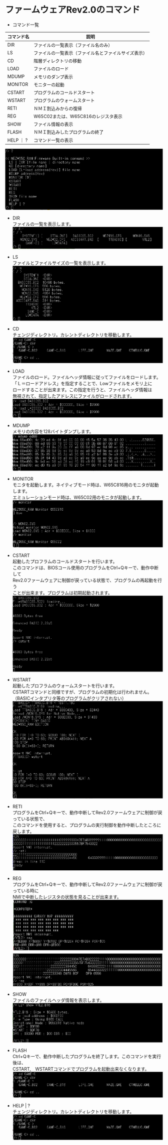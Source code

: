 # ファームウェアRev2.0のコマンド

- コマンド一覧

| コマンド名 | 説明                                            |
|-----------|-------------------------------------------------|
|DIR        |ファイルの一覧表示（ファイル名のみ）                |
|LS 　      |ファイルの一覧表示（ファイル名とファイルサイズ表示）  |
|CD         |階層ディレクトリの移動                             |
|LOAD       |ファイルのロード                                  |
|MDUMP      |メモリのダンプ表示                                |
|MONITOR    |モニターの起動                                    |
|CSTART     |プログラムのコールドスタート                       |
|WSTART     |プログラムのウォームスタート                       |
|RETI       |ＮＭＩ割込みからの復帰                             |
|REG        |W65C02または、W65C816のレジスタ表示                |
|SHOW       |ファイル情報の表示                                |
|FLASH      |ＮＭＩ割込みしたプログラムの終了                    |
|HELP ｜ ?  | コマンド一覧の表示                                |

  ![photo 1](../photo/comlist.png)

- DIR<br>
  ファイルの一覧を表示します。
![photo 2](../photo/dir.png)

- LS<br>
  ファイルとファイルサイズの一覧を表示します。
![photo 3](../photo/ls.png)

- CD<br>
  チェンジディレクトリ。カレントディレクトリを移動します。
![photo 4](../photo/cd.png)

- LOAD<br>
  ファイルのロード。ファイルヘッダ情報に従ってファイルをロードします。<br>
  「Ｌ＝ロードアドレス」を指定することで、Lowファイルをメモリ上に<br>
  ロードすることが出来ます。この指定を行うと、ファイルヘッダ情報は<br>
  無視されて、指定したアドレスにファイルがロードされます。<br>
![photo 5](../photo/load.png)

- MDUMP<br>
  メモリの内容を128バイトダンプします。<br>
![photo 6](../photo/mdump.png)

- MONITOR<br>
  モニタを起動します。ネイティブモード時は、W65C816用のモニタが起動します。<br>
  エミュレーションモード時は、W65C02用のモニタが起動します。<br>
![photo 7](../photo/monitor.png)

- CSTART<br>
  起動したプロフラムのコールドスタートを行います。<br>
  このコマンドは、BIOSコール使用のプログラムをCtrl+Qキーで、動作中断して<br>
  Rev2.0ファームウェアに制御が戻っている状態で、プログラムの再起動を行う<br>
  ことが出来ます。プログラムは初期起動されます。<br>
![photo 8](../photo/cstart.png)

- WSTART<br>
  起動したプロフラムのウォームスタートを行います。<br>
  CSTARTコマンドと同様ですが、プログラムの初期化は行われません。<br>
  （BASICインタプリタ等のプログラムがクリアされない）<br>
![photo 9](../photo/wstart.png)

- RETI<br>
  プログラムをCtrl+Qキーで、動作中断してRev2.0ファームウェアに制御が戻っている状態で、<br>
  このコマンドを使用すると、プログラムの実行制御を動作中断したところに戻します。<br>
![photo 10](../photo/reti.png)

- REG<br>
  プログラムをCtrl+Qキーで、動作中断してRev2.0ファームウェアに制御が戻っている時に<br>
  NMIで中断したレジスタの状態を見ることが出来ます。
![photo 11](../photo/reg.png)

- SHOW<br>
  ファイルのファイルヘッダ情報を表示します。
![photo 12](../photo/show.png)

- FLASH<br>
  Ctrl+Qキーで、動作中断したプログラムを終了します。このコマンドを実行後は、<br>
  CSTART,　WSTARTコマンドでプログラムを起動出来なくなります。<br>
![photo 13](../photo/cd.png)

- HELP | ?<br>
  チェンジディレクトリ。カレントディレクトリを移動します。
![photo 14](../photo/cd.png)

